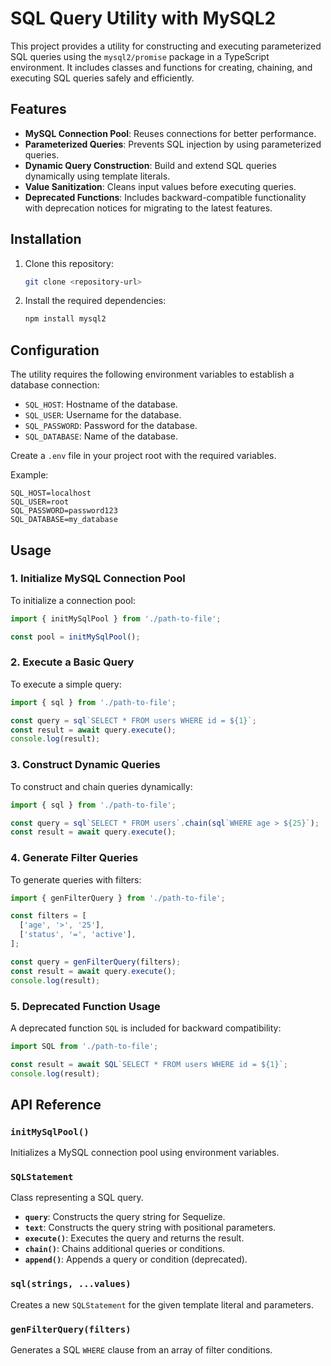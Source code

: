# SQL Query Utility with MySQL2

This project provides a utility for constructing and executing parameterized SQL queries using the `mysql2/promise` package in a TypeScript environment. It includes classes and functions for creating, chaining, and executing SQL queries safely and efficiently.

## Features

- **MySQL Connection Pool**: Reuses connections for better performance.
- **Parameterized Queries**: Prevents SQL injection by using parameterized queries.
- **Dynamic Query Construction**: Build and extend SQL queries dynamically using template literals.
- **Value Sanitization**: Cleans input values before executing queries.
- **Deprecated Functions**: Includes backward-compatible functionality with deprecation notices for migrating to the latest features.

## Installation

1. Clone this repository:
   ```bash
   git clone <repository-url>
   ```
2. Install the required dependencies:
   ```bash
   npm install mysql2
   ```

## Configuration

The utility requires the following environment variables to establish a database connection:
- `SQL_HOST`: Hostname of the database.
- `SQL_USER`: Username for the database.
- `SQL_PASSWORD`: Password for the database.
- `SQL_DATABASE`: Name of the database.

Create a `.env` file in your project root with the required variables.

Example:
```env
SQL_HOST=localhost
SQL_USER=root
SQL_PASSWORD=password123
SQL_DATABASE=my_database
```

## Usage

### 1. Initialize MySQL Connection Pool

To initialize a connection pool:
```typescript
import { initMySqlPool } from './path-to-file';

const pool = initMySqlPool();
```

### 2. Execute a Basic Query

To execute a simple query:
```typescript
import { sql } from './path-to-file';

const query = sql`SELECT * FROM users WHERE id = ${1}`;
const result = await query.execute();
console.log(result);
```

### 3. Construct Dynamic Queries

To construct and chain queries dynamically:
```typescript
import { sql } from './path-to-file';

const query = sql`SELECT * FROM users`.chain(sql`WHERE age > ${25}`);
const result = await query.execute();
```

### 4. Generate Filter Queries

To generate queries with filters:
```typescript
import { genFilterQuery } from './path-to-file';

const filters = [
  ['age', '>', '25'],
  ['status', '=', 'active'],
];

const query = genFilterQuery(filters);
const result = await query.execute();
console.log(result);
```

### 5. Deprecated Function Usage

A deprecated function `SQL` is included for backward compatibility:
```typescript
import SQL from './path-to-file';

const result = await SQL`SELECT * FROM users WHERE id = ${1}`;
console.log(result);
```

## API Reference

### `initMySqlPool()`
Initializes a MySQL connection pool using environment variables.

### `SQLStatement`
Class representing a SQL query.
- **`query`**: Constructs the query string for Sequelize.
- **`text`**: Constructs the query string with positional parameters.
- **`execute()`**: Executes the query and returns the result.
- **`chain()`**: Chains additional queries or conditions.
- **`append()`**: Appends a query or condition (deprecated).

### `sql(strings, ...values)`
Creates a new `SQLStatement` for the given template literal and parameters.

### `genFilterQuery(filters)`
Generates a SQL `WHERE` clause from an array of filter conditions.

